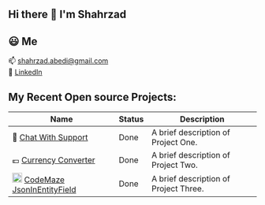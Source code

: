  Hi there 👋 I'm Shahrzad
---
:smiley: Me
---
:mailbox: shahrzad.abedi@gmail.com   
:link: [LinkedIn](https://www.linkedin.com/in/shahrzad-abedi/)   

My Recent Open source Projects:   
---
| Name           | Status       | Description                         |
|----------------|--------------|-------------------------------------|
| :speech_balloon: [Chat With Support](https://github.com/shahrzadabedi/ShAbedi.ChatWithSupport)    | Done       | A brief description of Project One. |
| :euro: [Currency Converter](https://github.com/shahrzadabedi/CurrencyConverter)    | Done  | A brief description of Project Two. |
| <img src="https://avatars.githubusercontent.com/u/29179238?v=4" width="20" height="20"> [CodeMaze JsonInEntityField](https://github.com/shahrzadabedi/CodeMazeGuides/tree/main/dotnet-efcore/EFCoreJsonInEntityField)  | Done    | A brief description of Project Three. |

<!--
**shahrzadabedi/shahrzadabedi** is a ✨ _special_ ✨ repository because its `README.md` (this file) appears on your GitHub profile.

Here are some ideas to get you started:

- 🔭 I’m currently working on ...
- 🌱 I’m currently learning ...
- 👯 I’m looking to collaborate on freelance projects using .NET
- 💬 Ask me about ...
- 📫 How to reach me: shahrzad.abedi@gmail.com
- 😄 Pronouns: ...
-->
